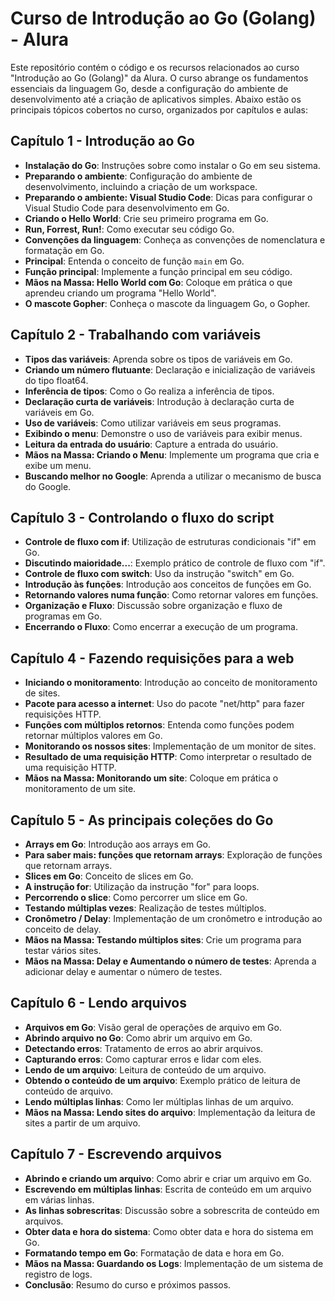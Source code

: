# Curso de Introdução ao Go (Golang) - Alura

Este repositório contém o código e os recursos relacionados ao curso "Introdução ao Go (Golang)" da Alura. O curso abrange os fundamentos essenciais da linguagem Go, desde a configuração do ambiente de desenvolvimento até a criação de aplicativos simples. Abaixo estão os principais tópicos cobertos no curso, organizados por capítulos e aulas:

## Capítulo 1 - Introdução ao Go

- **Instalação do Go**: Instruções sobre como instalar o Go em seu sistema.
- **Preparando o ambiente**: Configuração do ambiente de desenvolvimento, incluindo a criação de um workspace.
- **Preparando o ambiente: Visual Studio Code**: Dicas para configurar o Visual Studio Code para desenvolvimento em Go.
- **Criando o Hello World**: Crie seu primeiro programa em Go.
- **Run, Forrest, Run!**: Como executar seu código Go.
- **Convenções da linguagem**: Conheça as convenções de nomenclatura e formatação em Go.
- **Principal**: Entenda o conceito de função `main` em Go.
- **Função principal**: Implemente a função principal em seu código.
- **Mãos na Massa: Hello World com Go**: Coloque em prática o que aprendeu criando um programa "Hello World".
- **O mascote Gopher**: Conheça o mascote da linguagem Go, o Gopher.

## Capítulo 2 - Trabalhando com variáveis

- **Tipos das variáveis**: Aprenda sobre os tipos de variáveis em Go.
- **Criando um número flutuante**: Declaração e inicialização de variáveis do tipo float64.
- **Inferência de tipos**: Como o Go realiza a inferência de tipos.
- **Declaração curta de variáveis**: Introdução à declaração curta de variáveis em Go.
- **Uso de variáveis**: Como utilizar variáveis em seus programas.
- **Exibindo o menu**: Demonstre o uso de variáveis para exibir menus.
- **Leitura da entrada do usuário**: Capture a entrada do usuário.
- **Mãos na Massa: Criando o Menu**: Implemente um programa que cria e exibe um menu.
- **Buscando melhor no Google**: Aprenda a utilizar o mecanismo de busca do Google.

## Capítulo 3 - Controlando o fluxo do script

- **Controle de fluxo com if**: Utilização de estruturas condicionais "if" em Go.
- **Discutindo maioridade...**: Exemplo prático de controle de fluxo com "if".
- **Controle de fluxo com switch**: Uso da instrução "switch" em Go.
- **Introdução às funções**: Introdução aos conceitos de funções em Go.
- **Retornando valores numa função**: Como retornar valores em funções.
- **Organização e Fluxo**: Discussão sobre organização e fluxo de programas em Go.
- **Encerrando o Fluxo**: Como encerrar a execução de um programa.

## Capítulo 4 - Fazendo requisições para a web

- **Iniciando o monitoramento**: Introdução ao conceito de monitoramento de sites.
- **Pacote para acesso a internet**: Uso do pacote "net/http" para fazer requisições HTTP.
- **Funções com múltiplos retornos**: Entenda como funções podem retornar múltiplos valores em Go.
- **Monitorando os nossos sites**: Implementação de um monitor de sites.
- **Resultado de uma requisição HTTP**: Como interpretar o resultado de uma requisição HTTP.
- **Mãos na Massa: Monitorando um site**: Coloque em prática o monitoramento de um site.

## Capítulo 5 - As principais coleções do Go

- **Arrays em Go**: Introdução aos arrays em Go.
- **Para saber mais: funções que retornam arrays**: Exploração de funções que retornam arrays.
- **Slices em Go**: Conceito de slices em Go.
- **A instrução for**: Utilização da instrução "for" para loops.
- **Percorrendo o slice**: Como percorrer um slice em Go.
- **Testando múltiplas vezes**: Realização de testes múltiplos.
- **Cronômetro / Delay**: Implementação de um cronômetro e introdução ao conceito de delay.
- **Mãos na Massa: Testando múltiplos sites**: Crie um programa para testar vários sites.
- **Mãos na Massa: Delay e Aumentando o número de testes**: Aprenda a adicionar delay e aumentar o número de testes.

## Capítulo 6 - Lendo arquivos

- **Arquivos em Go**: Visão geral de operações de arquivo em Go.
- **Abrindo arquivo no Go**: Como abrir um arquivo em Go.
- **Detectando erros**: Tratamento de erros ao abrir arquivos.
- **Capturando erros**: Como capturar erros e lidar com eles.
- **Lendo de um arquivo**: Leitura de conteúdo de um arquivo.
- **Obtendo o conteúdo de um arquivo**: Exemplo prático de leitura de conteúdo de arquivo.
- **Lendo múltiplas linhas**: Como ler múltiplas linhas de um arquivo.
- **Mãos na Massa: Lendo sites do arquivo**: Implementação da leitura de sites a partir de um arquivo.

## Capítulo 7 - Escrevendo arquivos

- **Abrindo e criando um arquivo**: Como abrir e criar um arquivo em Go.
- **Escrevendo em múltiplas linhas**: Escrita de conteúdo em um arquivo em várias linhas.
- **As linhas sobrescritas**: Discussão sobre a sobrescrita de conteúdo em arquivos.
- **Obter data e hora do sistema**: Como obter data e hora do sistema em Go.
- **Formatando tempo em Go**: Formatação de data e hora em Go.
- **Mãos na Massa: Guardando os Logs**: Implementação de um sistema de registro de logs.
- **Conclusão**: Resumo do curso e próximos passos.
